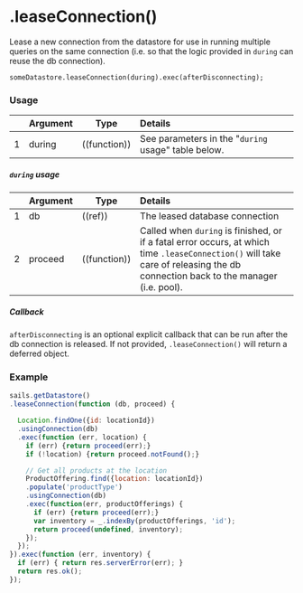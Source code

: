 # .leaseConnection()

Lease a new connection from the datastore for use in running multiple queries on the same connection (i.e. so that the logic provided in `during` can reuse the db connection).


```
someDatastore.leaseConnection(during).exec(afterDisconnecting);
```


### Usage
|   |     Argument        | Type                | Details
|---|---------------------|---------------------|:------------|
| 1 | during              | ((function))        | See parameters in the "`during` usage" table below. |

##### `during` usage
|   |     Argument        | Type                | Details
|---|---------------------|---------------------|:------------|
| 1 |  db                 | ((ref))             | The leased database connection |
| 2 | proceed             | ((function))        | Called when `during` is finished, or if a fatal error occurs, at which time `.leaseConnection()` will take care of releasing the db connection back to the manager (i.e. pool).|

##### Callback
`afterDisconnecting` is an optional explicit callback that can be run after the db connection is released. If not provided, `.leaseConnection()` will return a deferred object.

### Example
```javascript
sails.getDatastore()
.leaseConnection(function (db, proceed) {

  Location.findOne({id: locationId})
  .usingConnection(db)
  .exec(function (err, location) {
    if (err) {return proceed(err);}
    if (!location) {return proceed.notFound();}

    // Get all products at the location
    ProductOffering.find({location: locationId})
    .populate('productType')
    .usingConnection(db)
    .exec(function(err, productOfferings) {
      if (err) {return proceed(err);}
      var inventory = _.indexBy(productOfferings, 'id');
      return proceed(undefined, inventory);
    });
  });
}).exec(function (err, inventory) {
  if (err) { return res.serverError(err); }
  return res.ok();
});
```


<docmeta name="displayName" value=".leaseConnection()">
<docmeta name="pageType" value="method">
